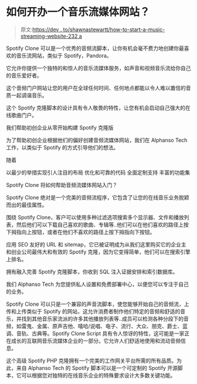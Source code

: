 # 如何开办一个音乐流媒体网站？

> 原文:[https://dev . to/shawnastewartt/how-to-start-a-music-streaming-website-232 a](https://dev.to/shawnastewartt/how-to-start-a-music-streaming-website-232a)

Spotify Clone 可以是一个优秀的音频流脚本，让你有机会毫不费力地创建你最喜欢的音乐流网站，类似于 Spotify，Pandora。

它允许你提供一个独特的和惊人的音乐流媒体服务，如声音和视频音乐流给你自己的音乐爱好者。

这个音频门户网站让您的用户在全球任何时间、任何地点都能以令人难以置信的音质一起调谐音乐。

这个 Spotify 克隆脚本的设计具有令人敬畏的特性，让您有机会启动自己强大的在线歌曲门户。

我们帮助初创企业从零开始构建 Spotify 克隆版

为了帮助初创企业根据他们的偏好创建音频流媒体网站，我们在 Alphanso Tech 工作，以类似于 Spotify 的方式引导他们的想法。

随着

以最少的举措实现引人注目的布局
优化和可靠的代码
全面定制支持
丰富的功能集

Spotify Clone 将如何帮助音频流媒体网站入门？

Spotify Clone 绝对是一个完美的音频流程序，它包含了让您的在线音乐业务脱颖而出的最佳属性。

围绕 Spotify Clone，客户可以使用多种过滤选项搜索多个显示器、文件和播放列表，然后他们可以下载自己喜欢的歌曲、专辑等..他们可以在他们喜欢的路径上按下拇指向上按钮，或者在他们不喜欢的路径上按下拇指向下按钮。

应用 SEO 友好的 URL 和 sitemap，它已被证明成为从我们这里购买它的企业主和创业公司最伟大和有效的 Spotify 克隆，因为它变得简单，他们可以在搜索引擎上排名。

拥有融入完善 Spotify 克隆脚本，你收到 SQL 注入证据安排和索引数据库。

我们 Alphanso Tech 为您提供私人设置和免费部署中心，以便您可以专注于自己的业务。

Spotify Clone 可以只是一个兼容的声音流脚本，使您能够开始自己的音频流，上传和上传类似于 Spotify 的网站，这允许消费者制作他们特定的音频和舒适的音乐，并找到其他音乐家流派的许多其他播放列表等..成员可以检测各种分段下的音频，如雷鬼、金属、原声吉他、嘻哈/说唱、电子、流行、大众、朋克、爵士、蓝调、音轨、古典等。Spotify Clone Script 具有令人惊讶的特性，这可能是一家正在成长的互联网音乐流媒体企业的一部分。它允许人们舒适地使用和流动音频信息。

这个高级 Spotify PHP 克隆拥有一个完美的工作网关平台所需的所有品质。为此，来自 Alphanso Tech 的 Spotify 脚本可以是一个可定制的 Spotify 开源脚本，它可以根据您对独特的在线音乐企业的特殊要求设计大多数关键功能。
